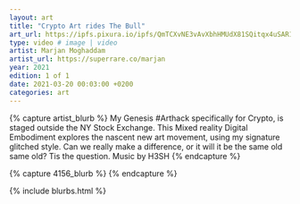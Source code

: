```yaml
---
layout: art
title: "Crypto Art rides The Bull"
art_url: https://ipfs.pixura.io/ipfs/QmTCXvNE3vAvXbhHMUdX81SQitqx4uSAR1Q6ruixus2YsG/CryptoArtRidestheBull2.mp4
type: video # image | video
artist: Marjan Moghaddam
artist_url: https://superrare.co/marjan
year: 2021
edition: 1 of 1
date: 2021-03-20 00:03:00 +0200
categories: art
---
```



{% capture artist_blurb %}
My Genesis #Arthack specifically for Crypto, is staged outside the NY Stock Exchange. This Mixed reality Digital Embodiment explores the nascent new art movement, using my signature glitched style. Can we really make a difference, or it will it be the same old same old? Tis the question. Music by H3SH
{% endcapture %}

{% capture 4156_blurb %}
{% endcapture %}


{% include blurbs.html %}
		
